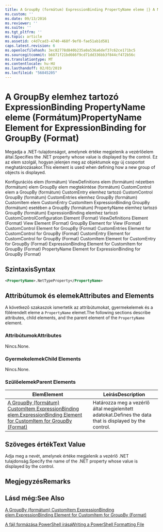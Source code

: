 ```yaml
---
title: A GroupBy (formátum) ExpressionBinding PropertyName eleme |} A Microsoft Docs
ms.custom: ''
ms.date: 09/13/2016
ms.reviewer: ''
ms.suite: ''
ms.tgt_pltfrm: ''
ms.topic: article
ms.assetid: c4d7cad3-4740-468f-9ef8-fae51ab1d581
caps.latest.revision: 6
ms.openlocfilehash: 3ec82778d840b235a0a536a6def37c62ce171bc5
ms.sourcegitcommit: b6871f21bd666f9cd71dd336bb3f844cf472b56c
ms.translationtype: MT
ms.contentlocale: hu-HU
ms.lasthandoff: 02/03/2019
ms.locfileid: "56845205"
---
```

# <a name="propertyname-element-for-expressionbinding-for-groupby-format"></a><span data-ttu-id="c5891-102">A GroupBy elemhez tartozó ExpressionBinding PropertyName eleme (Formátum)</span><span class="sxs-lookup"><span data-stu-id="c5891-102">PropertyName Element for ExpressionBinding for GroupBy (Format)</span></span>

<span data-ttu-id="c5891-103">Megadja a .NET-tulajdonságot, amelynek értéke megjelenik a vezérlőelem által.</span><span class="sxs-lookup"><span data-stu-id="c5891-103">Specifies the .NET property whose value is displayed by the control.</span></span> <span data-ttu-id="c5891-104">Ez az elem szolgál, hogyan jelenjen meg az objektumok egy új csoportot meghatározásakor.</span><span class="sxs-lookup"><span data-stu-id="c5891-104">This element is used when defining how a new group of objects is displayed.</span></span>

<span data-ttu-id="c5891-105">Konfigurációs elem (formátum) ViewDefinitions elem (formátum) nézetben (formátum) elem GroupBy elem megtekintése (formátum) CustomControl elem a GroupBy (formátum) CustomEntry elemhez tartozó CustomControl GroupBy (formátum) CustomEntries elemhez GroupBy (formátum) CustomItem elem CustomEntry CustomItem ExpressionBinding GroupBy (formátum) esetében a GroupBy (formátum) PropertyName elemhez tartozó GroupBy (formátum) ExpressionBinding elemhez tartozó CustomControl</span><span class="sxs-lookup"><span data-stu-id="c5891-105">Configuration Element (Format) ViewDefinitions Element (Format) View Element (Format) GroupBy Element for View (Format) CustomControl Element for GroupBy (Format) CustomEntries Element for CustomControl for GroupBy (Format) CustomEntry Element for CustomControl for GroupBy (Format) CustomItem Element for CustomEntry for GroupBy (Format) ExpressionBinding Element for CustomItem for GroupBy (Format) PropertyName Element for ExpressionBinding for GroupBy (Format)</span></span>

## <a name="syntax"></a><span data-ttu-id="c5891-106">Szintaxis</span><span class="sxs-lookup"><span data-stu-id="c5891-106">Syntax</span></span>

```xml
<PropertyName>.NetTypeProperty</PropertyName>
```

## <a name="attributes-and-elements"></a><span data-ttu-id="c5891-107">Attribútumok és elemek</span><span class="sxs-lookup"><span data-stu-id="c5891-107">Attributes and Elements</span></span>

<span data-ttu-id="c5891-108">A következő szakaszok ismertetik az attribútumokat, gyermekelemek és a fölérendelt eleme a `PropertyName` elemet.</span><span class="sxs-lookup"><span data-stu-id="c5891-108">The following sections describe attributes, child elements, and the parent element of the `PropertyName` element.</span></span>

### <a name="attributes"></a><span data-ttu-id="c5891-109">Attribútumok</span><span class="sxs-lookup"><span data-stu-id="c5891-109">Attributes</span></span>

<span data-ttu-id="c5891-110">Nincs.</span><span class="sxs-lookup"><span data-stu-id="c5891-110">None.</span></span>

### <a name="child-elements"></a><span data-ttu-id="c5891-111">Gyermekelemek</span><span class="sxs-lookup"><span data-stu-id="c5891-111">Child Elements</span></span>

<span data-ttu-id="c5891-112">Nincs.</span><span class="sxs-lookup"><span data-stu-id="c5891-112">None.</span></span>

### <a name="parent-elements"></a><span data-ttu-id="c5891-113">Szülőelemek</span><span class="sxs-lookup"><span data-stu-id="c5891-113">Parent Elements</span></span>

|<span data-ttu-id="c5891-114">Elem</span><span class="sxs-lookup"><span data-stu-id="c5891-114">Element</span></span>|<span data-ttu-id="c5891-115">Leírás</span><span class="sxs-lookup"><span data-stu-id="c5891-115">Description</span></span>|
|-------------|-----------------|
|[<span data-ttu-id="c5891-116">A GroupBy (formátum) CustomItem ExpressionBinding elem.</span><span class="sxs-lookup"><span data-stu-id="c5891-116">ExpressionBinding Element for CustomItem for GroupBy (Format)</span></span>](./expressionbinding-element-for-customitem-for-groupby-format.md)|<span data-ttu-id="c5891-117">Határozza meg a vezérlő által megjelenített adatokat.</span><span class="sxs-lookup"><span data-stu-id="c5891-117">Defines the data that is displayed by the control.</span></span>|

## <a name="text-value"></a><span data-ttu-id="c5891-118">Szöveges érték</span><span class="sxs-lookup"><span data-stu-id="c5891-118">Text Value</span></span>

<span data-ttu-id="c5891-119">Adja meg a nevét, amelynek értéke megjelenik a vezérlő .NET tulajdonság.</span><span class="sxs-lookup"><span data-stu-id="c5891-119">Specify the name of the .NET property whose value is displayed by the control.</span></span>

## <a name="remarks"></a><span data-ttu-id="c5891-120">Megjegyzés</span><span class="sxs-lookup"><span data-stu-id="c5891-120">Remarks</span></span>

## <a name="see-also"></a><span data-ttu-id="c5891-121">Lásd még:</span><span class="sxs-lookup"><span data-stu-id="c5891-121">See Also</span></span>

[<span data-ttu-id="c5891-122">A GroupBy (formátum) CustomItem ExpressionBinding elem.</span><span class="sxs-lookup"><span data-stu-id="c5891-122">ExpressionBinding Element for CustomItem for GroupBy (Format)</span></span>](./expressionbinding-element-for-customitem-for-groupby-format.md)

[<span data-ttu-id="c5891-123">A fájl formázása PowerShell írása</span><span class="sxs-lookup"><span data-stu-id="c5891-123">Writing a PowerShell Formatting File</span></span>](./writing-a-powershell-formatting-file.md)
